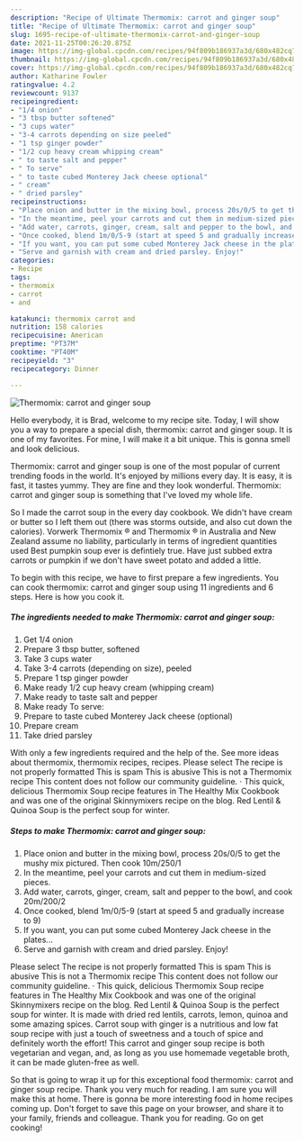 ```yaml
---
description: "Recipe of Ultimate Thermomix: carrot and ginger soup"
title: "Recipe of Ultimate Thermomix: carrot and ginger soup"
slug: 1695-recipe-of-ultimate-thermomix-carrot-and-ginger-soup
date: 2021-11-25T00:26:20.875Z
image: https://img-global.cpcdn.com/recipes/94f809b186937a3d/680x482cq70/thermomix-carrot-and-ginger-soup-recipe-main-photo.jpg
thumbnail: https://img-global.cpcdn.com/recipes/94f809b186937a3d/680x482cq70/thermomix-carrot-and-ginger-soup-recipe-main-photo.jpg
cover: https://img-global.cpcdn.com/recipes/94f809b186937a3d/680x482cq70/thermomix-carrot-and-ginger-soup-recipe-main-photo.jpg
author: Katharine Fowler
ratingvalue: 4.2
reviewcount: 9137
recipeingredient:
- "1/4 onion"
- "3 tbsp butter softened"
- "3 cups water"
- "3-4 carrots depending on size peeled"
- "1 tsp ginger powder"
- "1/2 cup heavy cream whipping cream"
- " to taste salt and pepper"
- " To serve"
- " to taste cubed Monterey Jack cheese optional"
- " cream"
- " dried parsley"
recipeinstructions:
- "Place onion and butter in the mixing bowl, process 20s/0/5 to get the mushy mix pictured. Then cook 10m/250/1"
- "In the meantime, peel your carrots and cut them in medium-sized pieces."
- "Add water, carrots, ginger, cream, salt and pepper to the bowl, and cook 20m/200/2"
- "Once cooked, blend 1m/0/5-9 (start at speed 5 and gradually increase to 9)"
- "If you want, you can put some cubed Monterey Jack cheese in the plates..."
- "Serve and garnish with cream and dried parsley. Enjoy!"
categories:
- Recipe
tags:
- thermomix
- carrot
- and

katakunci: thermomix carrot and 
nutrition: 158 calories
recipecuisine: American
preptime: "PT37M"
cooktime: "PT40M"
recipeyield: "3"
recipecategory: Dinner

---
```



![Thermomix: carrot and ginger soup](https://img-global.cpcdn.com/recipes/94f809b186937a3d/680x482cq70/thermomix-carrot-and-ginger-soup-recipe-main-photo.jpg)

Hello everybody, it is Brad, welcome to my recipe site. Today, I will show you a way to prepare a special dish, thermomix: carrot and ginger soup. It is one of my favorites. For mine, I will make it a bit unique. This is gonna smell and look delicious.

Thermomix: carrot and ginger soup is one of the most popular of current trending foods in the world. It's enjoyed by millions every day. It is easy, it is fast, it tastes yummy. They are fine and they look wonderful. Thermomix: carrot and ginger soup is something that I've loved my whole life.

So I made the carrot soup in the every day cookbook. We didn&#39;t have cream or butter so I left them out (there was storms outside, and also cut down the calories). Vorwerk Thermomix ® and Thermomix ® in Australia and New Zealand assume no liability, particularly in terms of ingredient quantities used Best pumpkin soup ever is defintiely true. Have just subbed extra carrots or pumpkin if we don&#39;t have sweet potato and added a little.


To begin with this recipe, we have to first prepare a few ingredients. You can cook thermomix: carrot and ginger soup using 11 ingredients and 6 steps. Here is how you cook it.

<!--inarticleads1-->

##### The ingredients needed to make Thermomix: carrot and ginger soup:

1. Get 1/4 onion
1. Prepare 3 tbsp butter, softened
1. Take 3 cups water
1. Take 3-4 carrots (depending on size), peeled
1. Prepare 1 tsp ginger powder
1. Make ready 1/2 cup heavy cream (whipping cream)
1. Make ready  to taste salt and pepper
1. Make ready  To serve:
1. Prepare  to taste cubed Monterey Jack cheese (optional)
1. Prepare  cream
1. Take  dried parsley


With only a few ingredients required and the help of the. See more ideas about thermomix, thermomix recipes, recipes. Please select The recipe is not properly formatted This is spam This is abusive This is not a Thermomix recipe This content does not follow our community guideline. · This quick, delicious Thermomix Soup recipe features in The Healthy Mix Cookbook and was one of the original Skinnymixers recipe on the blog. Red Lentil &amp; Quinoa Soup is the perfect soup for winter. 

<!--inarticleads2-->

##### Steps to make Thermomix: carrot and ginger soup:

1. Place onion and butter in the mixing bowl, process 20s/0/5 to get the mushy mix pictured. Then cook 10m/250/1
1. In the meantime, peel your carrots and cut them in medium-sized pieces.
1. Add water, carrots, ginger, cream, salt and pepper to the bowl, and cook 20m/200/2
1. Once cooked, blend 1m/0/5-9 (start at speed 5 and gradually increase to 9)
1. If you want, you can put some cubed Monterey Jack cheese in the plates...
1. Serve and garnish with cream and dried parsley. Enjoy!


Please select The recipe is not properly formatted This is spam This is abusive This is not a Thermomix recipe This content does not follow our community guideline. · This quick, delicious Thermomix Soup recipe features in The Healthy Mix Cookbook and was one of the original Skinnymixers recipe on the blog. Red Lentil &amp; Quinoa Soup is the perfect soup for winter. It is made with dried red lentils, carrots, lemon, quinoa and some amazing spices. Carrot soup with ginger is a nutritious and low fat soup recipe with just a touch of sweetness and a touch of spice and definitely worth the effort! This carrot and ginger soup recipe is both vegetarian and vegan, and, as long as you use homemade vegetable broth, it can be made gluten-free as well. 

So that is going to wrap it up for this exceptional food thermomix: carrot and ginger soup recipe. Thank you very much for reading. I am sure you will make this at home. There is gonna be more interesting food in home recipes coming up. Don't forget to save this page on your browser, and share it to your family, friends and colleague. Thank you for reading. Go on get cooking!
